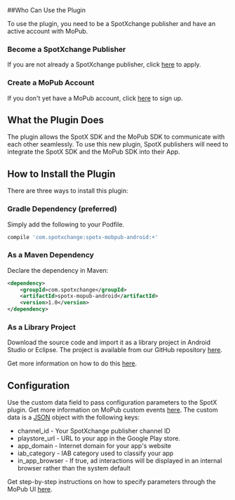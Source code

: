 ##Who Can Use the Plugin

To use the plugin, you need to be a SpotXchange publisher and have an active account with MoPub.

### Become a SpotXchange Publisher

If you are not already a SpotXchange publisher, click [here](http://www.spotxchange.com/publishers/apply-to-become-a-spotx-publisher/) to apply.

### Create a MoPub Account

If you don't yet have a MoPub account, click [here](https://app.mopub.com/account/register/) to sign up.


## What the Plugin Does

The plugin allows the SpotX SDK and the MoPub SDK to communicate with each other seamlessly. To use this new plugin, SpotX publishers will need to integrate the SpotX SDK and the MoPub SDK into their App.


## How to Install the Plugin

There are three ways to install this plugin:

### Gradle Dependency (preferred)

Simply add the following to your Podfile.

```groovy
compile 'com.spotxchange:spotx-mobpub-android:+'
```

### As a Maven Dependency

Declare the dependency in Maven:

```xml
<dependency>
    <groupId>com.spotxchange</groupId>
    <artifactId>spotx-mopub-android</artifactId>
    <version>1.0</version>
</dependency>
```

### As a Library Project

Download the source code and import it as a library project in Android Studio or Eclipse. The project is available from our GitHub repository [here](https://github.com/spotxmobile/spotx-mopub-android).

Get more information on how to do this [here](http://developer.android.com/tools/projects/index.html#LibraryProjects).


## Configuration

Use the custom data field to pass configuration parameters to the SpotX plugin. Get more information on MoPub custom events [here](https://dev.twitter.com/mopub/ad-networks). The custom data is a [JSON](http://json.org) object with the following keys:

* channel_id - Your SpotXchange  publisher channel ID
* playstore_url - URL to your app in the Google Play store.
* app_domain - Internet domain for your app's website
* iab_category - IAB category used to classify your app
* in\_app\_browser - If true, ad interactions will be displayed in an internal browser rather than the system default

Get step-by-step instructions on how to specify parameters through the MoPub UI [here](https://dev.twitter.com/mopub/ad-networks).